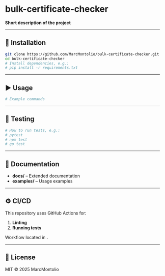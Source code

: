 # bulk-certificate-checker

**Short description of the project**

---

## 🔧 Installation

```bash
git clone https://github.com/MarcMontolio/bulk-certificate-checker.git
cd bulk-certificate-checker
# Install dependencies, e.g.:
# pip install -r requirements.txt
```

---

## ▶️ Usage

```bash
# Example commands
```

---

## 🧪 Testing

```bash
# How to run tests, e.g.:
# pytest
# npm test
# go test
```

---

## 📄 Documentation

- **docs/** – Extended documentation  
- **examples/** – Usage examples

---

## ⚙️ CI/CD

This repository uses GitHub Actions for:
1. **Linting**  
2. **Running tests**

Workflow located in .

---

## 📜 License

MIT © 2025 MarcMontolio
